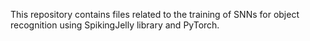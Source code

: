 This repository contains files related to the training of SNNs for object recognition using SpikingJelly library and PyTorch.